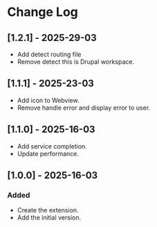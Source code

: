 # Change Log

## [1.2.1] - 2025-29-03

- Add detect routing file
- Remove detect this is Drupal workspace.

## [1.1.1] - 2025-23-03

- Add icon to Webview.
- Remove handle error and display error to user.

## [1.1.0] - 2025-16-03

- Add service completion.
- Update performance.

## [1.0.0] - 2025-16-03

### Added

- Create the extension.
- Add the initial version.
